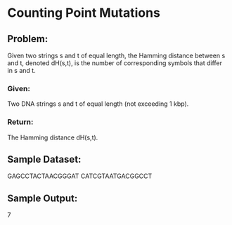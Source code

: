 # Counting Point Mutations
## Problem:

Given two strings s and t of equal length, the Hamming distance between s and t, denoted dH(s,t), is the number of corresponding symbols that differ in s and t.

### Given: 
Two DNA strings s and t of equal length (not exceeding 1 kbp).
### Return: 
The Hamming distance dH(s,t).
## Sample Dataset:

GAGCCTACTAACGGGAT
CATCGTAATGACGGCCT

## Sample Output:

7
